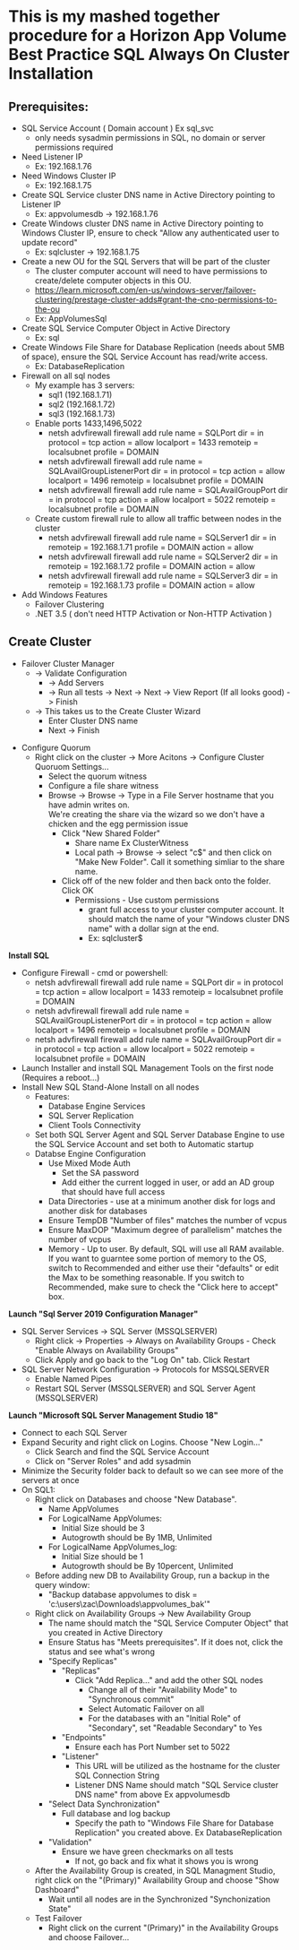 # This is my mashed together procedure for a Horizon App Volume Best Practice SQL Always On Cluster Installation

## **Prerequisites**:

* SQL Service Account ( Domain account ) Ex sql_svc
  + only needs sysadmin permissions in SQL, no domain or server permissions required
* Need Listener IP 
  + Ex: 192.168.1.76
* Need Windows Cluster IP
  + Ex: 192.168.1.75
* Create SQL Service cluster DNS name in Active Directory pointing to Listener IP
  + Ex: appvolumesdb -> 192.168.1.76
* Create Windows cluster DNS name in Active Directory pointing to Windows Cluster IP, ensure to check "Allow any authenticated user to update record"
  + Ex: sqlcluster -> 192.168.1.75
* Create a new OU for the SQL Servers that will be part of the cluster
  + The cluster computer account will need to have permissions to create/delete computer objects in this OU.
  + https://learn.microsoft.com/en-us/windows-server/failover-clustering/prestage-cluster-adds#grant-the-cno-permissions-to-the-ou
  + Ex: AppVolumesSql
* Create SQL Service Computer Object in Active Directory
  + Ex: sql
* Create Windows File Share for Database Replication (needs about 5MB of space), ensure the SQL Service Account has read/write access.
  + Ex: DatabaseReplication
* Firewall on all sql nodes
  + My example has 3 servers:  
    * sql1 (192.168.1.71)
    * sql2 (192.168.1.72)
    * sql3 (192.168.1.73)
  + Enable ports 1433,1496,5022
    * netsh advfirewall firewall add rule name = SQLPort dir = in protocol = tcp action = allow localport = 1433 remoteip = localsubnet profile = DOMAIN
    * netsh advfirewall firewall add rule name = SQLAvailGroupListenerPort dir = in protocol = tcp action = allow localport = 1496 remoteip = localsubnet profile = DOMAIN
    * netsh advfirewall firewall add rule name = SQLAvailGroupPort dir = in protocol = tcp action = allow localport = 5022 remoteip = localsubnet profile = DOMAIN
  + Create custom firewall rule to allow all traffic between nodes in the cluster
    * netsh advfirewall firewall add rule name = SQLServer1 dir = in remoteip = 192.168.1.71 profile = DOMAIN action = allow
    * netsh advfirewall firewall add rule name = SQLServer2 dir = in remoteip = 192.168.1.72 profile = DOMAIN action = allow
    * netsh advfirewall firewall add rule name = SQLServer3 dir = in remoteip = 192.168.1.73 profile = DOMAIN action = allow
* Add Windows Features
  + Failover Clustering
  + .NET 3.5 ( don't need HTTP Activation or Non-HTTP Activation )

## **Create Cluster**
+ Failover Cluster Manager
  * -> Validate Configuration
    + -> Add Servers
    + -> Run all tests -> Next -> Next -> View Report (If all looks good) -> Finish
  * -> This takes us to the Create Cluster Wizard
    + Enter Cluster DNS name
    + Next -> Finish
 * Configure Quorum
   + Right click on the cluster -> More Acitons -> Configure Cluster Quoruom Settings...
     * Select the quorum witness
     * Configure a file share witness
     * Browse -> Browse -> Type in a File Server hostname that you have admin writes on.  
       We're creating the share via the wizard so we don't have a chicken and the egg permission issue
       + Click "New Shared Folder"
         * Share name Ex ClusterWitness
         * Local path -> Browse -> select "c$" and then click on "Make New Folder".  Call it something simliar to the share name.  
       + Click off of the new folder and then back onto the folder.  Click OK
         * Permissions - Use custom permissions
           + grant full access to your cluster computer account.  It should match the name of your "Windows cluster DNS name" with a dollar sign at the end.
           + Ex: sqlcluster$

**Install SQL**
* Configure Firewall - cmd or powershell:
  + netsh advfirewall firewall add rule name = SQLPort dir = in protocol = tcp action = allow localport = 1433 remoteip = localsubnet profile = DOMAIN
  + netsh advfirewall firewall add rule name = SQLAvailGroupListenerPort dir = in protocol = tcp action = allow localport = 1496 remoteip = localsubnet profile = DOMAIN
  + netsh advfirewall firewall add rule name = SQLAvailGroupPort dir = in protocol = tcp action = allow localport = 5022 remoteip = localsubnet profile = DOMAIN
* Launch Installer and install SQL Management Tools on the first node (Requires a reboot...)
* Install New SQL Stand-Alone Install on all nodes
  + Features:
     * Database Engine Services
     * SQL Server Replication
     * Client Tools Connectivity
  + Set both SQL Server Agent and SQL Server Database Engine to use the SQL Service Account and set both to Automatic startup
  + Databse Engine Configuration
     * Use Mixed Mode Auth
       + Set the SA password
       + Add either the current logged in user, or add an AD group that should have full access
     * Data Directories - use at a minimum another disk for logs and another disk for databases
     * Ensure TempDB "Number of files" matches the number of vcpus
     * Ensure MaxDOP "Maximum degree of parallelism" matches the number of vcpus
     * Memory - Up to user.  By default, SQL will use all RAM available.  If you want to guarntee some portion of memory to the OS, switch to Recommended and either use their "defaults" or edit the Max to be something reasonable.  If you switch to Recommended, make sure to check the "Click here to accept" box.


**Launch "Sql Server 2019 Configuration Manager"**
* SQL Server Services -> SQL Server (MSSQLSERVER)
  + Right click -> Properties -> Always on Availability Groups - Check "Enable Always on Availability Groups"
  + Click Apply and go back to the "Log On" tab.  Click Restart
* SQL Server Network Configuration -> Protocols for MSSQLSERVER
  + Enable Named Pipes
  + Restart SQL Server (MSSQLSERVER) and SQL Server Agent (MSSQLSERVER)


**Launch "Microsoft SQL Server Management Studio 18"**
* Connect to each SQL Server
* Expand Security and right click on Logins.  Choose "New Login..."
  + Click Search and find the SQL Service Account
  + Click on "Server Roles" and add sysadmin
* Minimize the Security folder back to default so we can see more of the servers at once
* On SQL1:
  + Right click on Databases and choose "New Database".
     * Name AppVolumes
     * For LogicalName AppVolumes:
        + Initial Size should be 3
        + Autogrowth should be By 1MB, Unlimited
     * For LogicalName AppVolumes_log:
        + Initial Size should be 1
        + Autogrowth should be By 10percent, Unlimited
   + Before adding new DB to Availability Group, run a backup in the query window:
      * "Backup database appvolumes to disk = 'c:\users\zac\Downloads\appvolumes_bak'"
   + Right click on Availability Groups -> New Availability Group
      * The name should match the "SQL Service Computer Object" that you created in Active Directory
      * Ensure Status has "Meets prerequisites".  If it does not, click the status and see what's wrong
      * "Specify Replicas"
         + "Replicas"
            * Click "Add Replica..." and add the other SQL nodes
              + Change all of their "Availability Mode" to "Synchronous commit"
              + Select Automatic Failover on all
              + For the databases with an "Initial Role" of "Secondary", set "Readable Secondary" to Yes
         + "Endpoints"
            * Ensure each has Port Number set to 5022
         + "Listener"
            * This URL will be utilized as the hostname for the cluster SQL Connection String
            * Listener DNS Name should match "SQL Service cluster DNS name" from above Ex appvolumesdb
       * "Select Data Synchronization" 
         + Full database and log backup
            * Specify the path to "Windows File Share for Database Replication" you created above.  Ex DatabaseReplication
       * "Validation"
         + Ensure we have green checkmarks on all tests
            * If not, go back and fix what it shows you is wrong
    + After the Availability Group is created, in SQL Managment Studio, right click on the "(Primary)" Availability Group and choose "Show Dashboard"
       * Wait until all nodes are in the Synchronized "Synchonization State"
    + Test Failover
       * Right click on the current "(Primary)" in the Availability Groups and choose Failover...
